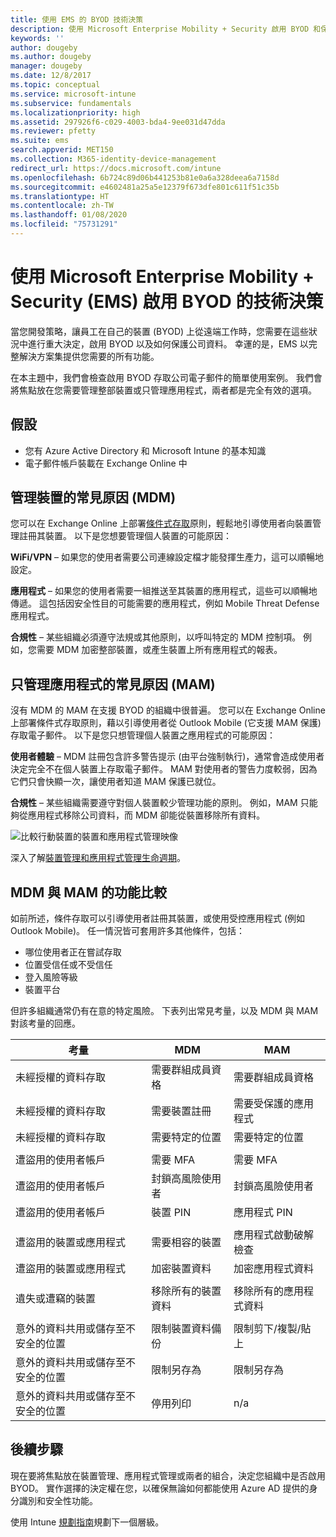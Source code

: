 ```yaml
---
title: 使用 EMS 的 BYOD 技術決策
description: 使用 Microsoft Enterprise Mobility + Security 啟用 BYOD 和保護公司資料的主要技術決策。
keywords: ''
author: dougeby
ms.author: dougeby
manager: dougeby
ms.date: 12/8/2017
ms.topic: conceptual
ms.service: microsoft-intune
ms.subservice: fundamentals
ms.localizationpriority: high
ms.assetid: 297926f6-c029-4003-bda4-9ee031d47dda
ms.reviewer: pfetty
ms.suite: ems
search.appverid: MET150
ms.collection: M365-identity-device-management
redirect_url: https://docs.microsoft.com/intune
ms.openlocfilehash: 6b724c89d06b441253b81e0a6a328deea6a7158d
ms.sourcegitcommit: e4602481a25a5e12379f673dfe801c611f51c35b
ms.translationtype: HT
ms.contentlocale: zh-TW
ms.lasthandoff: 01/08/2020
ms.locfileid: "75731291"
---
```

# <a name="technology-decisions-for-enabling-byod-with-microsoft-enterprise-mobility--security-ems"></a>使用 Microsoft Enterprise Mobility + Security (EMS) 啟用 BYOD 的技術決策

當您開發策略，讓員工在自己的裝置 (BYOD) 上從遠端工作時，您需要在這些狀況中進行重大決定，啟用 BYOD 以及如何保護公司資料。 幸運的是，EMS 以完整解決方案集提供您需要的所有功能。  

在本主題中，我們會檢查啟用 BYOD 存取公司電子郵件的簡單使用案例。 我們會將焦點放在您需要管理整部裝置或只管理應用程式，兩者都是完全有效的選項。

## <a name="assumptions"></a>假設
* 您有 Azure Active Directory 和 Microsoft Intune 的基本知識
* 電子郵件帳戶裝載在 Exchange Online 中

## <a name="common-reasons-to-manage-the-device-mdm"></a>管理裝置的常見原因 (MDM)
您可以在 Exchange Online 上部署[條件式存取](https://docs.microsoft.com/azure/active-directory/active-directory-conditional-access-azure-portal)原則，輕鬆地引導使用者向裝置管理註冊其裝置。 以下是您想要管理個人裝置的可能原因：

**WiFi/VPN** – 如果您的使用者需要公司連線設定檔才能發揮生產力，這可以順暢地設定。

**應用程式** – 如果您的使用者需要一組推送至其裝置的應用程式，這些可以順暢地傳遞。 這包括因安全性目的可能需要的應用程式，例如 Mobile Threat Defense 應用程式。

**合規性** – 某些組織必須遵守法規或其他原則，以呼叫特定的 MDM 控制項。 例如，您需要 MDM 加密整部裝置，或產生裝置上所有應用程式的報表。

## <a name="common-reasons-to-only-manage-the-apps-mam"></a>只管理應用程式的常見原因 (MAM)
沒有 MDM 的 MAM 在支援 BYOD 的組織中很普遍。 您可以在 Exchange Online 上部署條件式存取原則，藉以引導使用者從 Outlook Mobile (它支援 MAM 保護) 存取電子郵件。 以下是您只想管理個人裝置之應用程式的可能原因：

**使用者體驗** – MDM 註冊包含許多警告提示 (由平台強制執行)，通常會造成使用者決定完全不在個人裝置上存取電子郵件。 MAM 對使用者的警告力度較弱，因為它們只會快顯一次，讓使用者知道 MAM 保護已就位。

**合規性** – 某些組織需要遵守對個人裝置較少管理功能的原則。 例如，MAM 只能夠從應用程式移除公司資料，而 MDM 卻能從裝置移除所有資料。

![比較行動裝置的裝置和應用程式管理映像](./media/byod-technology-decisions/byod-app-device-mgmt.png)

深入了解[裝置管理和應用程式管理生命週期](device-lifecycle.md)。

## <a name="mdm-vs-mam-capability-comparison"></a>MDM 與 MAM 的功能比較
如前所述，條件存取可以引導使用者註冊其裝置，或使用受控應用程式 (例如 Outlook Mobile)。 任一情況皆可套用許多其他條件，包括：

* 哪位使用者正在嘗試存取
* 位置受信任或不受信任
* 登入風險等級
* 裝置平台

但許多組織通常仍有在意的特定風險。  下表列出常見考量，以及 MDM 與 MAM 對該考量的回應。

| 考量   |   MDM  |   MAM  |
|------------|--------|--------|
|未經授權的資料存取 | 需要群組成員資格 | 需要群組成員資格 |
|未經授權的資料存取 | 需要裝置註冊 | 需要受保護的應用程式 |
|未經授權的資料存取 | 需要特定的位置 | 需要特定的位置 |
| | | |
|遭盜用的使用者帳戶| 需要 MFA | 需要 MFA|
|遭盜用的使用者帳戶 | 封鎖高風險使用者 | 封鎖高風險使用者 |
|遭盜用的使用者帳戶 | 裝置 PIN | 應用程式 PIN |
| | | |
| 遭盜用的裝置或應用程式 | 需要相容的裝置 | 應用程式啟動破解檢查 |
| 遭盜用的裝置或應用程式 | 加密裝置資料 | 加密應用程式資料 |
| | | |
|遺失或遭竊的裝置 | 移除所有的裝置資料 | 移除所有的應用程式資料|
| | | |
| 意外的資料共用或儲存至不安全的位置 | 限制裝置資料備份 | 限制剪下/複製/貼上|
| 意外的資料共用或儲存至不安全的位置 | 限制另存為 | 限制另存為 |
|意外的資料共用或儲存至不安全的位置 | 停用列印 | n/a|

## <a name="next-steps"></a>後續步驟
現在要將焦點放在裝置管理、應用程式管理或兩者的組合，決定您組織中是否啟用 BYOD。 實作選擇的決定權在您，以確保無論如何都能使用 Azure AD 提供的身分識別和安全性功能。  

使用 Intune [規劃指南](planning-guide.md)規劃下一個層級。
